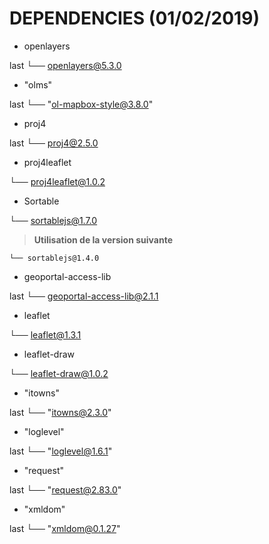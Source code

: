 # DEPENDENCIES (01/02/2019)

* openlayers

last
└── openlayers@5.3.0

* "olms"

last
└── "ol-mapbox-style@3.8.0"

* proj4

last
└── proj4@2.5.0

* proj4leaflet

└── proj4leaflet@1.0.2

* Sortable

└── sortablejs@1.7.0

> **Utilisation de la version suivante**
```
└── sortablejs@1.4.0
```

* geoportal-access-lib

last
└── geoportal-access-lib@2.1.1

* leaflet

└── leaflet@1.3.1

* leaflet-draw

└── leaflet-draw@1.0.2

* "itowns"

last
└── "itowns@2.3.0"

* "loglevel"

last
└── "loglevel@1.6.1"

* "request"

last
└── "request@2.83.0"

* "xmldom"

last
└── "xmldom@0.1.27"
